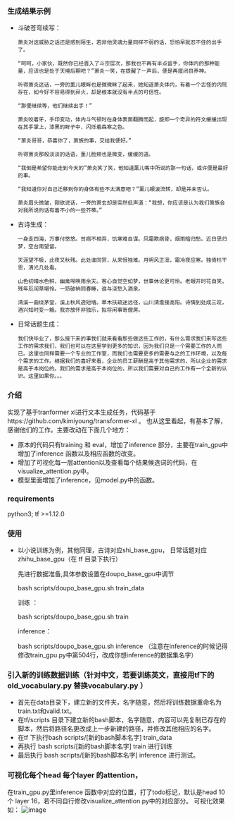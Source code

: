 ### 生成结果示例

+ 斗破苍穹续写：

  ```
  萧炎对这威胁之话还是感到陌生，若非他灵魂力量同样不弱的话，恐怕早就忍不住的出手了。
  
  “呵呵，小家伙，既然你已经晋入了斗宗层次，那我也不再有半点留手，你体内的那种能量，应该也是处于天境后期吧？”萧炎一笑，在提醒了一声后，便是再度闭目养神。
  
  听得萧炎这话，一旁的薰儿眼眸也是微微眯了起来，她知道萧炎体内，有着一个古怪的内院存在，如今好不容易得到异火，却是根本就没有半点的可信性。
  
  “那便继续等，他们继续出手！”
  
  萧炎咬着牙，手印变动，体内斗气顿时在身体表面翻腾而起，旋即一个奇异的符文缓缓出现在其手掌上，漆黑的眸子中，闪烁着森寒之色。
  
  “萧炎哥哥，恭喜你了，萧族的事，交给我便好。”
  
  听得萧炎那般淡淡的话语，薰儿脸颊也是微变，缓缓的道。
  
  “我倒是希望你能走到今天的”萧炎笑了笑，他知道薰儿嘴中所说的那一句话，或许便是最好的事。
  
  “我知道你对自己迁移到你的身体有些不太满意吧？”薰儿眼波流转，却是并未否认。
  
  萧炎眉头微皱，刚欲说话，一旁的萧玄却是突然低声道：“我想，你应该是认为我们萧族会对我所说的话有着不小的一些芥蒂。”
  ```

+ 古诗生成：

  ```
  一身走四海，万事付悠悠。贫病不相弃，饥寒难自谋。风霜欺病骨，烟雨暗归愁。近日思归梦，空台南望留。
  
  天涯望不极，此夜又秋残。此处谁同赏，从来恨独难。月明风正凛，霜冷夜应寒。独倚栏干思，清光几处看。
  
  山色初晴水色鲜，幽禽啼唤雨余天。客心自觉空如梦，世事休论更可怜。老眼开时花自笑，残年厄闰草堪怜。一筇破衲同春睡，谁与浇愁入酒泉。
  
  清溪一曲绕茅堂，溪上秋风透短墙。草木扶疏迷远径，山川清澹接高阳。诗情到处成三叹，酒兴知时变一觞。我亦放怀非独乐，拟将闲事寄僧房。
  ```

+ 日常话题生成：

  ```
  我们快毕业了，那么接下来的事我们就来看看那些做这些工作的，有什么需求我们来写这些工作的需求我们，我们也可以在这里学到更多的知识，因为我们只是一个需要工作的人而已。这里也同样需要一个专业的工作室，而我们也需要更多的需要与之的工作环境，以及每个需求的工作。根据我们的喜好来看，企业的员工薪酬是高于其他需求的，所以企业的需求是高于本岗位的。我们的需求是高于本岗位的，所以我们需要对自己的工作有一个全新的认识。这里如果你。。。
  ```

### 介绍

实现了基于tranformer xl进行文本生成任务，代码基于https://github.com/kimiyoung/transformer-xl 。  也从这里看起，有基本了解，感谢他们的工作。主要改动在下面几个地方：

+ 原本的代码只有training 和 eval，增加了inference 部分，主要在train_gpu中增加了inference 函数以及相应函数的改变。
+ 增加了可视化每一层attention以及查看每个结果候选词的代码，在visualize_attention.py中。
+ 模型里面增加了inference，见model.py中的函数。

### requirements
python3;
tf >=1.12.0

### 使用

+ 以小说训练为例，其他同理，古诗对应shi_base_gpu， 日常话题对应zhihu_base_gpu（在 tf 目录下执行）

  先进行数据准备,具体参数设置在doupo_base_gpu中调节

  bash scripts/doupo_base_gpu.sh  train_data

  训练 ：

  bash scripts/doupo_base_gpu.sh train

  inference：

  bash scripts/doupo_base_gpu.sh inference  （注意在inference的时候记得修改train_gpu.py中第504行，改成你想inference的数据集名字）

### 引入新的训练数据训练（针对中文，若要训练英文，直接用tf下的old_vocabulary.py 替换vocabulary.py  ）

+ 首先在data目录下，建立新的文件夹，名字随意，然后将训练数据重命名为train.txt和valid.txt。
+ 在tf/scripts 目录下建立新的bash脚本，名字随意，内容可以先复制已存在的脚本，然后将路径名更改成上一步新建的路径，并修改其他相应的名字。
+ 在tf 下执行bash scripts/[新的bash脚本名字] train_data
+ 再执行 bash scripts/[新的bash脚本名字] train 进行训练
+ 最后执行  bash scripts/[新的bash脚本名字] inference 进行测试。

### 可视化每个head 每个layer 的attention， 
在train_gpu.py里inference 函数中对应的位置，打了todo标记，默认是head 10个 layer 16，若不同自行修改visualize_attention.py中的对应部分。
可视化效果如：
![image](https://github.com/GaoPeng97/transformer-xl-chinese/blob/master/tf/attention_pic/36住.png)
